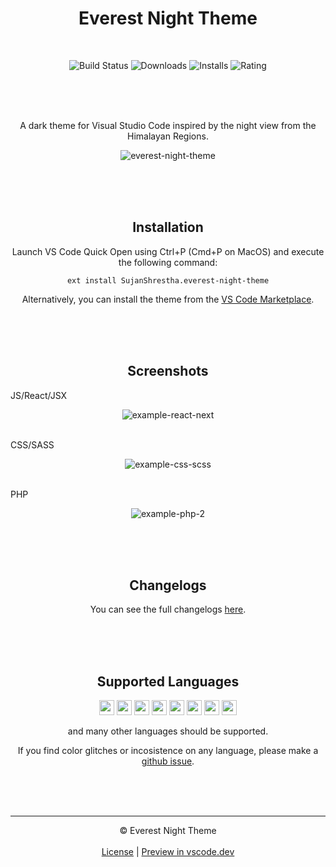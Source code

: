<div align="center">
  
# Everest Night Theme
  
  <br />
  
  ![Build Status](https://img.shields.io/github/package-json/v/sjns19/everest-night-theme?color=%235c89d1&label=Version) ![Downloads](https://img.shields.io/visual-studio-marketplace/d/SujanShrestha.everest-night-theme?color=5c89d1&label=Downloads) ![Installs](https://img.shields.io/visual-studio-marketplace/i/SujanShrestha.everest-night-theme?color=%235c89d1&label=Installs) ![Rating](https://img.shields.io/visual-studio-marketplace/r/SujanShrestha.everest-night-theme?color=5c89d1&label=Rating)
  
  <br />
  <br />
  <br />

A dark theme for Visual Studio Code inspired by the night view from the Himalayan Regions.

![everest-night-theme](https://user-images.githubusercontent.com/47782595/154411208-bc7f8904-f67e-4abb-ad2c-bebc9f374c45.png)

  <br />
  <br />
  <br />
  
## Installation

Launch VS Code Quick Open using Ctrl+P (Cmd+P on MacOS) and execute the following command:

```
ext install SujanShrestha.everest-night-theme
```

Alternatively, you can install the theme from the [VS Code Marketplace](https://marketplace.visualstudio.com/items?itemName=SujanShrestha.everest-night-theme).

  <br />
  <br />
  <br />

## Screenshots

  <p align="left">JS/React/JSX</p>
  
  ![example-react-next](https://user-images.githubusercontent.com/47782595/154214744-a4fb33c7-f8d7-441d-9ebc-c911fc38b58a.jpeg)
  <br />
  <br />
  
  <p align="left">CSS/SASS</p>
  
  ![example-css-scss](https://user-images.githubusercontent.com/47782595/154214808-2baae49b-f071-4bc7-99f5-68ae147c142d.jpeg)
  <br />
  <br />
  
  <p align="left">PHP</p>
  
  ![example-php-2](https://user-images.githubusercontent.com/47782595/154214952-e94345ab-406d-4c0e-8209-18c59757336e.jpeg)

  <br />
  <br />
  <br />

## Changelogs

You can see the full changelogs [here](https://github.com/sjns19/everest-night-theme/blob/master/CHANGELOG.md).

  <br />
  <br />
  <br />

## Supported Languages

  <img src="https://cdn-icons-png.flaticon.com/512/174/174854.png" width="24">
  <img src="https://cdn-icons-png.flaticon.com/512/732/732190.png" width="24">
  <img src="https://cdn-icons-png.flaticon.com/512/5968/5968292.png" width="24">
  <img src="https://cdn-icons-png.flaticon.com/512/6132/6132222.png" width="24">
  <img src="https://cdn-icons-png.flaticon.com/512/6132/6132221.png" width="24">
  <img src="https://cdn-icons-png.flaticon.com/512/5968/5968332.png" width="24">
  <img src="https://cdn-icons-png.flaticon.com/512/5968/5968282.png" width="24">
  <img src="https://cdn-icons-png.flaticon.com/512/5968/5968350.png" width="24">

and many other languages should be supported.

If you find color glitches or incosistence on any language, please make a [github issue](https://github.com/sjns19/everest-night-theme/issues).

  <br />
  <br />
  <br />
  
  ---
  &copy; Everest Night Theme
  <br />
  <br />
  [License](https://github.com/sjns19/everest-night-theme/blob/main/LICENSE.md) | [Preview in vscode.dev](https://vscode.dev/theme/SujanShrestha.everest-night-theme)
</div>
